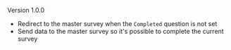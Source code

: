 Version 1.0.0

- Redirect to the master survey when the `Completed` question is not set
- Send data to the master survey so it's possible to complete the current survey
